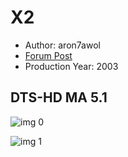 # X2

* Author: aron7awol
* [Forum Post](https://www.avsforum.com/threads/bass-eq-for-filtered-movies.2995212/post-56861100)
* Production Year: 2003

## DTS-HD MA 5.1

![img 0](https://i.imgur.com/hxTuL3J.jpg)

![img 1](https://i.imgur.com/qvkHRwb.jpg)

